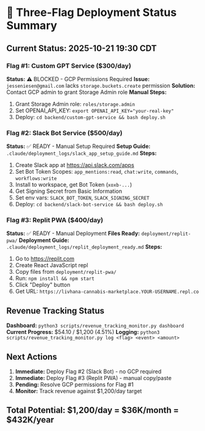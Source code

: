 # 🚀 Three-Flag Deployment Status Summary

## Current Status: 2025-10-21 19:30 CDT

### Flag #1: Custom GPT Service ($300/day)
**Status:** ⚠️ BLOCKED - GCP Permissions Required
**Issue:** `jesseniesen@gmail.com` lacks `storage.buckets.create` permission
**Solution:** Contact GCP admin to grant Storage Admin role
**Manual Steps:**
1. Grant Storage Admin role: `roles/storage.admin`
2. Set OPENAI_API_KEY: `export OPENAI_API_KEY="your-real-key"`
3. Deploy: `cd backend/custom-gpt-service && bash deploy.sh`

### Flag #2: Slack Bot Service ($500/day)
**Status:** ✅ READY - Manual Setup Required
**Setup Guide:** `.claude/deployment_logs/slack_app_setup_guide.md`
**Steps:**
1. Create Slack app at https://api.slack.com/apps
2. Set Bot Token Scopes: `app_mentions:read`, `chat:write`, `commands`, `workflows:write`
3. Install to workspace, get Bot Token (`xoxb-...`)
4. Get Signing Secret from Basic Information
5. Set env vars: `SLACK_BOT_TOKEN`, `SLACK_SIGNING_SECRET`
6. Deploy: `cd backend/slack-bot-service && bash deploy.sh`

### Flag #3: Replit PWA ($400/day)
**Status:** ✅ READY - Manual Deployment
**Files Ready:** `deployment/replit-pwa/`
**Deployment Guide:** `.claude/deployment_logs/replit_deployment_ready.md`
**Steps:**
1. Go to https://replit.com
2. Create React JavaScript repl
3. Copy files from `deployment/replit-pwa/`
4. Run: `npm install && npm start`
5. Click "Deploy" button
6. Get URL: `https://livhana-cannabis-marketplace.YOUR-USERNAME.repl.co`

## Revenue Tracking Status
**Dashboard:** `python3 scripts/revenue_tracking_monitor.py dashboard`
**Current Progress:** $54.10 / $1,200 (4.51%)
**Logging:** `python3 scripts/revenue_tracking_monitor.py log <flag> <event> <amount>`

## Next Actions
1. **Immediate:** Deploy Flag #2 (Slack Bot) - no GCP required
2. **Immediate:** Deploy Flag #3 (Replit PWA) - manual copy/paste
3. **Pending:** Resolve GCP permissions for Flag #1
4. **Monitor:** Track revenue against $1,200/day target

## Total Potential: $1,200/day = $36K/month = $432K/year

